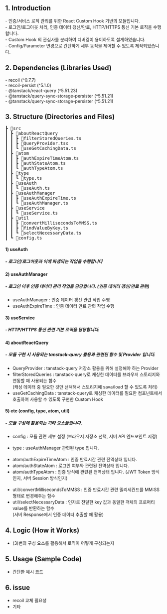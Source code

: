 ## 1. Introduction

<div>- 인증/서비스 로직 관리를 위한 React Custom Hook 기반의 모듈입니다.</div>
<div>- 로그인/로그아웃 처리, 인증 데이터 갱신/만료, HTTP/HTTPS 통신 기본 로직을 수행합니다.</div>
<div>- Custom Hook 의 관심사를 분리하여 디버깅이 용이하도록 설계하였습니다.</div>
<div>- Config/Parameter 변경으로 간단하게 세부 동작을 제어할 수 있도록 제작되었습니다.</div>

## 2. Dependencies (Libraries Used)

<div>- recoil (^0.7.7)</div>
<div>- recoil-persist (^5.1.0)</div>
<div>- @tanstack/react-query (^5.51.23)</div>
<div>- @tanstack/query-sync-storage-persister (^5.51.21)</div>
<div>- @tanstack/query-sync-storage-persister (^5.51.21)</div>

## 3. Structure (Directories and Files)

<pre>
┣ 📂src
┃ ┣ 📂aboutReactQuery
┃ ┃ ┣ 📜filterStoredQueries.ts
┃ ┃ ┣ 📜QueryProvider.tsx
┃ ┃ ┗ 📜useGetCachingData.ts
┃ ┣ 📂atom
┃ ┃ ┣ 📜authExpireTimeAtom.ts
┃ ┃ ┣ 📜authStateAtom.ts
┃ ┃ ┗ 📜authTypeAtom.ts
┃ ┣ 📂type
┃ ┃ ┗ 📜type.ts
┃ ┣ 📂useAuth
┃ ┃ ┗ 📜useAuth.ts
┃ ┣ 📂useAuthManager
┃ ┃ ┣ 📜useAuthExpireTime.ts
┃ ┃ ┗ 📜useAuthManager.ts
┃ ┣ 📂useService
┃ ┃ ┗ 📜useService.ts
┃ ┣ 📂util
┃ ┃ ┣ 📜convertMillisecondsToMMSS.ts
┃ ┃ ┣ 📜findValueByKey.ts
┃ ┃ ┗ 📜selectNecessaryData.ts
┃ ┗ 📜config.ts
</pre>

#### 1) useAuth

##### <div>- 로그인/로그아웃과 이에 파생되는 작업을 수행합니다</div>

#### 2) useAuthManager

##### <div>- 로그인 이후 인증 데이터 관리 작업을 담당합니다. (인증 데이터 갱신/만료 관련)</div>

- useAuthManager : 인증 데이터 갱신 관련 작업 수행
- useAuthExpireTime : 인증 데이터 만료 관련 작업 수행

#### 3) useService

##### <div>- HTTP/HTTPS 통신 관련 기본 로직을 담당합니다.</div>

#### 4) aboutReactQuery

##### <div>- 모듈 구현 시 사용되는 tanstack-query 활용과 관련된 함수 및 Provider 입니다.</div>

- QueryProvider : tanstack-query 저장소 활용을 위해 설정해야 하는 Provider
- filterStoredQueries : tanstack-query로 캐싱한 데이터를 브라우저 스토리지와 연동할 때 사용되는 함수 <br/>(캐싱 데이터 중 필요한 것만 선택해서 스토리지에 sava/load 할 수 있도록 처리)
- useGetCachingData : tanstack-query로 캐싱한 데이터를 필요한 컴포넌트에서 호출하여 사용할 수 있도록 구현한 Custom Hook

#### 5) etc (config, type, atom, util)

##### <div>- 모듈 구성에 활용되는 기타 요소들입니다.</div>

- config : 모듈 관련 세부 설정 (브라우저 저장소 선택, 서버 API 엔드포인트 지정)
  <br/><br/>
- type : useAuthManager 관련된 type 입니다.
  <br/><br/>
- atom/authExpireTimeAtom : 인증 만료시간 관련 전역상태 입니다.
- atom/authStateAtom : 로그인 여부와 관련된 전역상태 입니다.
- atom/authTypeAtom : 인증 방식에 관련된 전역상태 입니다. (JWT Token 방식인지, 서버 Session 방식인지)
  <br/><br/>
- util/convertMillisecondsToMMSS : 인증 만료시간 관련 밀리세컨드를 MM:SS 형태로 변경해주는 함수
- util/selectNecessaryData : 인자로 전달한 key 값과 동일한 객체의 프로퍼티 value를 반환하는 함수<br/>(서버 Response에서 인증 데이터 추출할 때 활용)

## 4. Logic (How it Works)

- (3)번의 구성 요소를 활용해서 로직이 어떻게 구성되는지

## 5. Usage (Sample Code)

- 간단한 예시 코드

## 6. issue

- recoil 교체 필요성
- 기타
